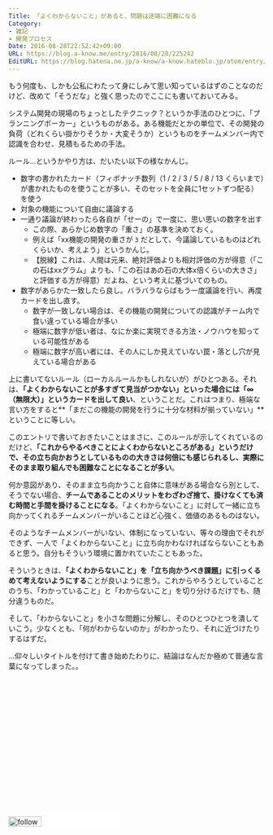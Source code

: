 ```yaml
---
Title: 「よくわからないこと」があると、問題は途端に困難になる
Category:
- 雑記
- 開発プロセス
Date: 2016-08-28T22:52:42+09:00
URL: https://blog.a-know.me/entry/2016/08/28/225242
EditURL: https://blog.hatena.ne.jp/a-know/a-know.hateblo.jp/atom/entry/10328749687181299074
---
```


もう何度も、しかも公私にわたって身にしみて思い知っているはずのことなのだけど、改めて「そうだな」と強く思ったのでここにも書いておいてみる。


システム開発の現場のちょっとしたテクニック？というか手法のひとつに、「プランニングポーカー」というものがある。ある機能だとかの単位で、その開発の負荷（どれくらい掛かりそうか・大変そうか）というものをチームメンバー内で認識を合わせ、見積もるための手法。




<!-- more -->




ルール...というかやり方は、だいたい以下の様なかんじ。


* 数字の書かれたカード（フィボナッチ数列（1 / 2 / 3 / 5 / 8 / 13 くらいまで）が書かれたものを使うことが多い、そのセットを全員に1セットずつ配る）を使う
* 対象の機能について自由に議論する
* 一通り議論が終わったら各自が「せーの」で一度に、思い思いの数字を出す
    * この際、あらかじめ数字の「重さ」の基準を決めておく。
    * 例えば「xx機能の開発の重さが `3` だとして、今議論しているものはどれくらいか、考えよう」というかんじ。
    * 【脱線】これは、人間は元来、絶対評価よりも相対評価の方が得意（「この石はxxグラム」よりも、「この石はあの石の大体x倍くらいの大きさ」と評価する方が得意）だよね、という考えに基づいてのもの。
* 数字があらかた一致したら良し。バラバラならばもう一度議論を行い、再度カードを出し直す。
    * 数字が一致しない場合は、その機能の開発についての認識がチーム内で食い違っている場合が多い
    * 極端に数字が低い者は、なにか楽に実現できる方法・ノウハウを知っている可能性がある
    * 極端に数字が高い者には、その人にしか見えていない罠・落とし穴が見えている場合がある


上に書いてないルール（ローカルルールかもしれないが）がひとつある。それは、**「よくわからないことが多すぎて見当がつかない」といった場合には「∞（無限大）」というカードを出して良い**、ということだ。これはつまり、極端な言い方をすると**「まだこの機能の開発を行うに十分な材料が揃っていない」**ということに等しい。


このエントリで書いておきたいことはまさに、このルールが示してくれているのだけど、**「これからやるべきことによくわからないところがある」というだけで、その立ち向かおうとしているものの大きさは何倍にも感じられるし、実際にそのまま取り組んでも困難なことになることが多い**。


何か意図があり、そのまま立ち向かうこと自体に意味がある場合なら別として、そうでない場合、**チームであることのメリットをわざわざ捨て、掛けなくても済む時間と手間を掛けることになる**。「よくわからないこと」に対して一緒に立ち向かってくれるチームメンバーがいることほど心強く、価値のあるものはない。


そのようなチームメンバーがいない、体制になっていない、等々の理由でそれができず、一人で「よくわからないこと」に立ち向かわなければならないこともあると思う。自分もそういう環境に置かれていたこともあった。


そういうときは、<b>「よくわからないこと」を「立ち向かうべき課題」に引っくるめて考えないようにする</b>ことが良いように思う。これからやろうとしていることのうち、「わかっていること」と「わからないこと」を切り分けるだけでも、随分違うものだ。


そして、「わからないこと」を小さな問題に分解し、そのひとつひとつを潰していこう。少なくとも、「何がわからないのか」がわかったり、それに近づけたりするはずだ。


...仰々しいタイトルを付けて書き始めたわりに、結論はなんだか極めて普通な言葉になってしまった。。


<script async src="//pagead2.googlesyndication.com/pagead/js/adsbygoogle.js"></script>
<!-- article-bottom2 -->
<ins class="adsbygoogle"
     style="display:inline-block;width:300px;height:250px"
     data-ad-client="ca-pub-3463034538369189"
     data-ad-slot="5274552934"></ins>
<script>
(adsbygoogle = window.adsbygoogle || []).push({});
</script>


<div>
<a href='http://cloud.feedly.com/#subscription%2Ffeed%2Fhttp%3A%2F%2Fblog.a-know.me%2Ffeed'  target='blank'><img id='feedlyFollow' src='//s3.feedly.com/img/follows/feedly-follow-rectangle-volume-small_2x.png' alt='follow us in feedly' width='65' height='20'></a>

<iframe src="//blog.hatena.ne.jp/a-know/a-know.hateblo.jp/subscribe/iframe" allowtransparency="true" frameborder="0" scrolling="no" width="150" height="28"></iframe>
</div>
